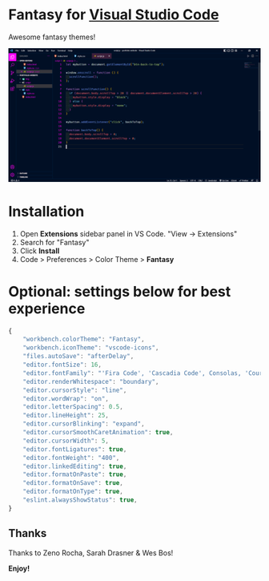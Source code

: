 # Fantasy for [Visual Studio Code](https://code.visualstudio.com/)

Awesome fantasy themes!

![Preview](https://github.com/Sudharshan-24/fantasy-theme/blob/main/images/preview.png)

# Installation

1. Open **Extensions** sidebar panel in VS Code. "View → Extensions"
2. Search for "Fantasy"
3. Click **Install**
4. Code > Preferences > Color Theme > **Fantasy**

# Optional: settings below for best experience

```js
{
    "workbench.colorTheme": "Fantasy",
    "workbench.iconTheme": "vscode-icons",
    "files.autoSave": "afterDelay",
    "editor.fontSize": 16,
    "editor.fontFamily": "'Fira Code', 'Cascadia Code', Consolas, 'Courier New', monospace",
    "editor.renderWhitespace": "boundary",
    "editor.cursorStyle": "line",
    "editor.wordWrap": "on",
    "editor.letterSpacing": 0.5,
    "editor.lineHeight": 25,
    "editor.cursorBlinking": "expand",
    "editor.cursorSmoothCaretAnimation": true,
    "editor.cursorWidth": 5,
    "editor.fontLigatures": true,
    "editor.fontWeight": "400",
    "editor.linkedEditing": true,
    "editor.formatOnPaste": true,
    "editor.formatOnSave": true,
    "editor.formatOnType": true,
    "eslint.alwaysShowStatus": true,
}
```

## Thanks

Thanks to Zeno Rocha, Sarah Drasner & Wes Bos!

**Enjoy!**
